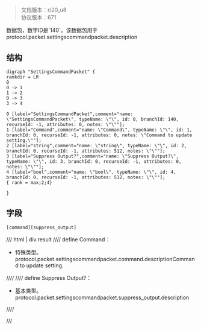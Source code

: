 # <!-- md:samp SettingsCommandPacket -->

> 文档版本：r/20_u8<br/>协议版本：671

<!-- md:samp SettingsCommandPacket -->数据包，数字ID是`140`。该数据包用于protocol.packet.settingscommandpacket.description

## 结构

```viz
digraph "SettingsCommandPacket" {
rankdir = LR
0
0 -> 1
1 -> 2
0 -> 3
3 -> 4

0 [label="SettingsCommandPacket",comment="name: \"SettingsCommandPacket\", typeName: \"\", id: 0, branchId: 140, recurseId: -1, attributes: 0, notes: \"\""];
1 [label="Command",comment="name: \"Command\", typeName: \"\", id: 1, branchId: 0, recurseId: -1, attributes: 0, notes: \"Command to update setting.\""];
2 [label="string",comment="name: \"string\", typeName: \"\", id: 2, branchId: 0, recurseId: -1, attributes: 512, notes: \"\""];
3 [label="Suppress Output?",comment="name: \"Suppress Output?\", typeName: \"\", id: 3, branchId: 0, recurseId: -1, attributes: 0, notes: \"\""];
4 [label="bool",comment="name: \"bool\", typeName: \"\", id: 4, branchId: 0, recurseId: -1, attributes: 512, notes: \"\""];
{ rank = max;2;4}

}

```

## 字段

```title='SettingsCommandPacket'
[command][suppress_output]
```

/// html | div.result
//// define
Command：[<!-- md:samp string -->](../types/string.md)

- 特殊类型。protocol.packet.settingscommandpacket.command.descriptionCommand to update setting.


////
//// define
Suppress Output?：<!-- md:samp bool -->

- 基本类型。protocol.packet.settingscommandpacket.suppress_output.description


////

///

